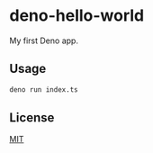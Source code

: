 # deno-hello-world
My first Deno app.

## Usage
```bash
deno run index.ts
```

## License
[MIT](./LICENSE)
